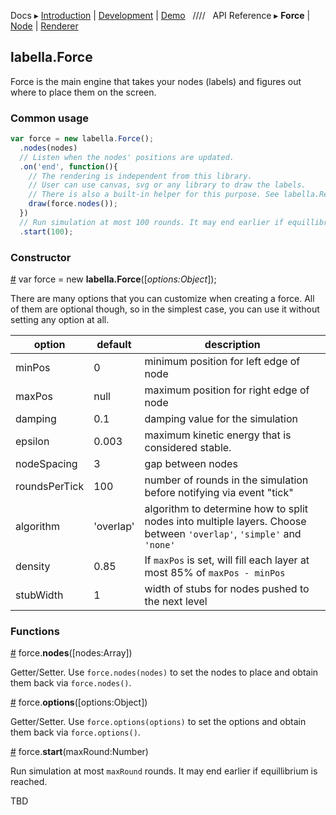 Docs ▸
[Introduction](../README.md) |
[Development](Development.md) |
[Demo](http://twitter.github.io/labella.js/)
&nbsp;&nbsp;////&nbsp;&nbsp;
API Reference ▸
**Force** |
[Node](Node.md) |
[Renderer](Renderer.md)

## labella.Force

Force is the main engine that takes your nodes (labels) and figures out where to place them on the screen.

### Common usage

```javascript
var force = new labella.Force();
  .nodes(nodes)
  // Listen when the nodes' positions are updated.
  .on('end', function(){
    // The rendering is independent from this library.
    // User can use canvas, svg or any library to draw the labels.
    // There is also a built-in helper for this purpose. See labella.Renderer
    draw(force.nodes());
  })
  // Run simulation at most 100 rounds. It may end earlier if equillibrium is reached.
  .start(100);
```

### Constructor

<a name="constructor" href="#constructor">#</a> var force = new **labella.Force**([*options:Object*]);

There are many options that you can customize when creating a force. All of them are optional though, so in the simplest case, you can use it without setting any option at all.

| option  | default | description |
| ------- | ------- | ----------- |
| minPos  | 0       | minimum position for left edge of node |
| maxPos  | null    | maximum position for right edge of node |
| damping | 0.1     | damping value for the simulation |
| epsilon | 0.003   | maximum kinetic energy that is considered stable. |
| nodeSpacing | 3   | gap between nodes |
| roundsPerTick | 100 | number of rounds in the simulation before notifying via event "tick" |
| algorithm | 'overlap' | algorithm to determine how to split nodes into multiple layers. Choose between ```'overlap'```, ```'simple'``` and ```'none'``` |
| density | 0.85 | If ```maxPos``` is set, will fill each layer at most 85% of ```maxPos - minPos``` |
| stubWidth | 1 | width of stubs for nodes pushed to the next level |

### Functions

<a name="nodes" href="#nodes">#</a> force.**nodes**([nodes:Array])

Getter/Setter. Use ```force.nodes(nodes)``` to set the nodes to place and obtain them back via ```force.nodes()```.

<a name="options" href="#options">#</a> force.**options**([options:Object])

Getter/Setter. Use ```force.options(options)``` to set the options and obtain them back via ```force.options()```.

<a name="start" href="#start">#</a> force.**start**(maxRound:Number)

Run simulation at most ```maxRound``` rounds. It may end earlier if equillibrium is reached.

TBD